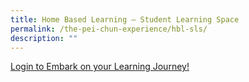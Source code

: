 ```yaml
---
title: Home Based Learning – Student Learning Space
permalink: /the-pei-chun-experience/hbl-sls/
description: ""
---
```

[Login to Embark on your Learning Journey!](https://vle.learning.moe.edu.sg/login)